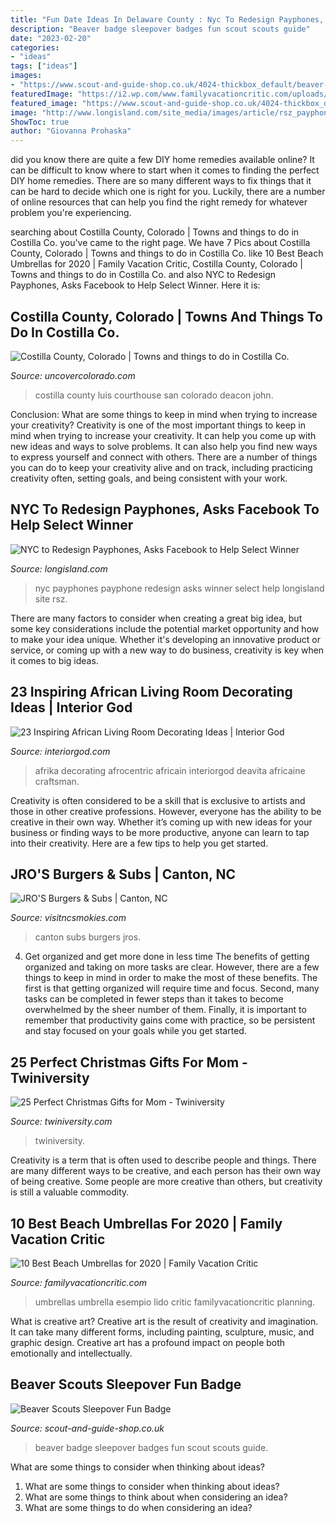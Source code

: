 ```yaml
---
title: "Fun Date Ideas In Delaware County : Nyc To Redesign Payphones, Asks Facebook To Help Select Winner"
description: "Beaver badge sleepover badges fun scout scouts guide"
date: "2023-02-20"
categories:
- "ideas"
tags: ["ideas"]
images:
- "https://www.scout-and-guide-shop.co.uk/4024-thickbox_default/beaver-sleepover-fun-badge.jpg"
featuredImage: "https://i2.wp.com/www.familyvacationcritic.com/uploads/sites/19/2019/06/beach-umbrellas-family-hero.jpg?fit=2000%2C1500&amp;ssl=1"
featured_image: "https://www.scout-and-guide-shop.co.uk/4024-thickbox_default/beaver-sleepover-fun-badge.jpg"
image: "http://www.longisland.com/site_media/images/article/rsz_payphone.jpg"
ShowToc: true
author: "Giovanna Prohaska"
---
```



did you know there are quite a few DIY home remedies available online?
It can be difficult to know where to start when it comes to finding the perfect DIY home remedies. There are so many different ways to fix things that it can be hard to decide which one is right for you. Luckily, there are a number of online resources that can help you find the right remedy for whatever problem you're experiencing.

	

		
searching about Costilla County, Colorado | Towns and things to do in Costilla Co. you've came to the right page. We have 7 Pics about Costilla County, Colorado | Towns and things to do in Costilla Co. like 10 Best Beach Umbrellas for 2020 | Family Vacation Critic, Costilla County, Colorado | Towns and things to do in Costilla Co. and also NYC to Redesign Payphones, Asks Facebook to Help Select Winner. Here it is:
		
    
## Costilla County, Colorado | Towns And Things To Do In Costilla Co.

<img loading=lazy src="https://www.uncovercolorado.com/wp-content/uploads/2015/01/Costilla-County-Courthouse-San-Luis-Colorado2-1280x853.jpg" onerror="this.onerror=null;this.src='https://tse1.mm.bing.net/th?id=OIP.0vjx-q_Cik1bv_aYXLfwLgHaE7&amp;pid=15.1';" alt="Costilla County, Colorado | Towns and things to do in Costilla Co.">

_Source: uncovercolorado.com_

>costilla county luis courthouse san colorado deacon john. 

	

Conclusion: What are some things to keep in mind when trying to increase your creativity?
Creativity is one of the most important things to keep in mind when trying to increase your creativity. It can help you come up with new ideas and ways to solve problems. It can also help you find new ways to express yourself and connect with others. There are a number of things you can do to keep your creativity alive and on track, including practicing creativity often, setting goals, and being consistent with your work.

    
## NYC To Redesign Payphones, Asks Facebook To Help Select Winner

<img loading=lazy src="http://www.longisland.com/site_media/images/article/rsz_payphone.jpg" onerror="this.onerror=null;this.src='https://tse2.mm.bing.net/th?id=OIP.BKrWY0kpux7mR4BIdoRklAHaMs&amp;pid=15.1';" alt="NYC to Redesign Payphones, Asks Facebook to Help Select Winner">

_Source: longisland.com_

>nyc payphones payphone redesign asks winner select help longisland site rsz. 

	

There are many factors to consider when creating a great big idea, but some key considerations include the potential market opportunity and how to make your idea unique. Whether it's developing an innovative product or service, or coming up with a new way to do business, creativity is key when it comes to big ideas.

    
## 23 Inspiring African Living Room Decorating Ideas | Interior God

<img loading=lazy src="http://interiorgod.com/wp-content/uploads/2016/11/Tribal-pattern-for-African-inspired-home-design.jpg" onerror="this.onerror=null;this.src='https://tse4.mm.bing.net/th?id=OIP.f8CsAefI7l2nOwqInWpfhQHaJ4&amp;pid=15.1';" alt="23 Inspiring African Living Room Decorating Ideas | Interior God">

_Source: interiorgod.com_

>afrika decorating afrocentric africain interiorgod deavita africaine craftsman. 

	

Creativity is often considered to be a skill that is exclusive to artists and those in other creative professions. However, everyone has the ability to be creative in their own way. Whether it’s coming up with new ideas for your business or finding ways to be more productive, anyone can learn to tap into their creativity. Here are a few tips to help you get started.

    
## JRO&#039;S Burgers &amp; Subs | Canton, NC

<img loading=lazy src="https://visitncsmokies.com/wp-content/uploads/2017/12/JRos-1.jpg" onerror="this.onerror=null;this.src='https://tse1.mm.bing.net/th?id=OIP.96BGHJR5gLY8MHdh20SCdQHaD_&amp;pid=15.1';" alt="JRO&#039;S Burgers &amp; Subs | Canton, NC">

_Source: visitncsmokies.com_

>canton subs burgers jros. 

	

4) Get organized and get more done in less time
The benefits of getting organized and taking on more tasks are clear. However, there are a few things to keep in mind in order to make the most of these benefits. The first is that getting organized will require time and focus. Second, many tasks can be completed in fewer steps than it takes to become overwhelmed by the sheer number of them. Finally, it is important to remember that productivity gains come with practice, so be persistent and stay focused on your goals while you get started.

    
## 25 Perfect Christmas Gifts For Mom - Twiniversity

<img loading=lazy src="https://www.twiniversity.com/wp-content/uploads/25-Perfect-Christmas-Gifts-for-Mom-5.jpg" onerror="this.onerror=null;this.src='https://tse1.mm.bing.net/th?id=OIP.Ap_ryj3GV3H6FYNA_0fyiAHaLG&amp;pid=15.1';" alt="25 Perfect Christmas Gifts for Mom - Twiniversity">

_Source: twiniversity.com_

>twiniversity. 

	

Creativity is a term that is often used to describe people and things. There are many different ways to be creative, and each person has their own way of being creative. Some people are more creative than others, but creativity is still a valuable commodity.

    
## 10 Best Beach Umbrellas For 2020 | Family Vacation Critic

<img loading=lazy src="https://i2.wp.com/www.familyvacationcritic.com/uploads/sites/19/2019/06/beach-umbrellas-family-hero.jpg?fit=2000%2C1500&amp;ssl=1" onerror="this.onerror=null;this.src='https://tse4.mm.bing.net/th?id=OIP.66J1NMG4N8eAJAvU2a7-fwHaFj&amp;pid=15.1';" alt="10 Best Beach Umbrellas for 2020 | Family Vacation Critic">

_Source: familyvacationcritic.com_

>umbrellas umbrella esempio lido critic familyvacationcritic planning. 

	

What is creative art?
Creative art is the result of creativity and imagination. It can take many different forms, including painting, sculpture, music, and graphic design. Creative art has a profound impact on people both emotionally and intellectually.

    
## Beaver Scouts Sleepover Fun Badge

<img loading=lazy src="https://www.scout-and-guide-shop.co.uk/4024-thickbox_default/beaver-sleepover-fun-badge.jpg" onerror="this.onerror=null;this.src='https://tse4.mm.bing.net/th?id=OIP.RvnskPXjizHUpimpys92-wHaHa&amp;pid=15.1';" alt="Beaver Scouts Sleepover Fun Badge">

_Source: scout-and-guide-shop.co.uk_

>beaver badge sleepover badges fun scout scouts guide. 

	

What are some things to consider when thinking about ideas?
1. What are some things to consider when thinking about ideas?
2. What are some things to think about when considering an idea?
3. What are some things to do when considering an idea?

